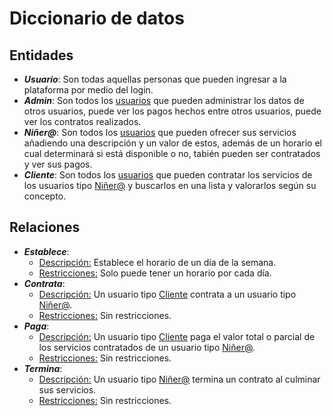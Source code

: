 # Diccionario de datos
## Entidades
* ***Usuario***: Son todas aquellas personas que pueden ingresar a la plataforma por medio del login.
* ***Admin***: Son todos los <u>usuarios</u> que pueden administrar los datos de otros usuarios, puede ver los pagos hechos entre otros usuarios, puede ver los contratos realizados.
* ***Niñer@***: Son todos los <u>usuarios</u> que pueden ofrecer sus servicios añadiendo una descripción y un valor de estos, además de un horario el cual determinará si está disponible o no, tabién pueden ser contratados y ver sus pagos.
*  ***Cliente***: Son todos los <u>usuarios</u> que pueden contratar los servicios de los usuarios tipo <u>Niñer@</u> y buscarlos en una lista y valorarlos según su concepto.
## Relaciones
* ***Establece***: 
    * <u>Descripción:</u> Establece el horario de un día de la semana.
    * <u>Restricciones:</u> Solo puede tener un horario por cada día.
* ***Contrata***: 
    * <u>Descripción:</u> Un usuario tipo <u>Cliente</u> contrata a un usuario tipo <u>Niñer@</u>.
    * <u>Restricciones:</u> Sin restricciones.
* ***Paga***: 
    * <u>Descripción:</u> Un usuario tipo <u>Cliente</u> paga el valor total o parcial de los servicios contratados de un usuario tipo <u>Niñer@</u>.
    * <u>Restricciones:</u> Sin restricciones.
* ***Termina***: 
    * <u>Descripción:</u> Un usuario tipo <u>Niñer@</u> termina un contrato al culminar sus servicios.
    * <u>Restricciones:</u> Sin restricciones.
